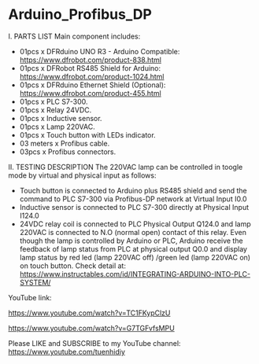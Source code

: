 # Arduino_Profibus_DP
I. PARTS LIST
Main component includes:
- 01pcs x DFRduino UNO R3 - Arduino Compatible: https://www.dfrobot.com/product-838.html
- 01pcs x DFRobot RS485 Shield for Arduino: https://www.dfrobot.com/product-1024.html
- 01pcs x DFRduino Ethernet Shield (Optional): https://www.dfrobot.com/product-455.html
- 01pcs x PLC S7-300.
- 01pcs x Relay 24VDC.
- 01pcs x Inductive sensor.
- 01pcs x Lamp 220VAC.
- 01pcs x Touch button with LEDs indicator.
- 03 meters x Profibus cable.
- 03pcs x Profibus connectors.

II. TESTING DESCRIPTION
The 220VAC lamp can be controlled in toogle mode by virtual and physical input as follows:
- Touch button is connected to Arduino plus RS485 shield and send the command to PLC S7-300 via Profibus-DP network at Virtual Input I0.0
- Inductive sensor is connected to PLC S7-300 directly at Physical Input I124.0
- 24VDC relay coil is connected to PLC Physical Output Q124.0 and lamp 220VAC is connected to N.O (normal open) contact of this relay. Even though the lamp is controlled by Arduino or PLC, Arduino receive the feedback of lamp status from PLC at physical output Q0.0 and display lamp status by red led (lamp 220VAC off) /green led (lamp 220VAC on) on touch button.
Check detail at: https://www.instructables.com/id/INTEGRATING-ARDUINO-INTO-PLC-SYSTEM/

YouTube link:

https://www.youtube.com/watch?v=TC1FKypClzU

https://www.youtube.com/watch?v=G7TGFvfsMPU

Please LIKE and SUBSCRIBE to my YouTube channel:
https://www.youtube.com/tuenhidiy

